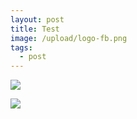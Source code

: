 ```yaml
---
layout: post
title: Test
image: /upload/logo-fb.png
tags:
  - post
---
```

![](/upload/Hero01.jpg)

![](/upload/Hero01.jpg)
